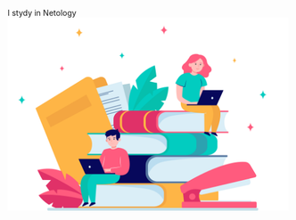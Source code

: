 I stydy in Netology
![studies](https://raw.githubusercontent.com/RuslanGrig/test_page/1ad13f1d6514241cbe3229c7786445b119a4ff1b/1.jpg)